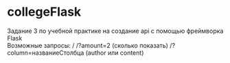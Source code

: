 # collegeFlask
Задание 3 по учебной практике на создание api с помощью фреймворка Flask
<br>
<format>
Возможные запросы:
/
/?amount=2 (сколько показать)
/?column=названиеCтолбца (author или content)
</format>
